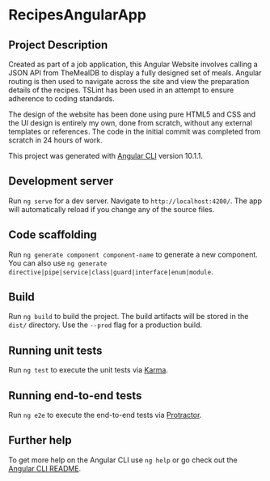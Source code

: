 # RecipesAngularApp

## Project Description

Created as part of a job application, this Angular Website involves calling a JSON API from TheMealDB to display a fully designed set of meals. Angular routing is then used to navigate across the site and view the preparation details of the recipes. TSLint has been used in an attempt to ensure adherence to
coding standards.

The design of the website has been done using pure HTML5 and CSS and the UI design is entirely my own, done from scratch, without any external templates or references. The code in the initial commit was completed from scratch in 24 hours of work. 

This project was generated with [Angular CLI](https://github.com/angular/angular-cli) version 10.1.1.

## Development server

Run `ng serve` for a dev server. Navigate to `http://localhost:4200/`. The app will automatically reload if you change any of the source files.

## Code scaffolding

Run `ng generate component component-name` to generate a new component. You can also use `ng generate directive|pipe|service|class|guard|interface|enum|module`.

## Build

Run `ng build` to build the project. The build artifacts will be stored in the `dist/` directory. Use the `--prod` flag for a production build.

## Running unit tests

Run `ng test` to execute the unit tests via [Karma](https://karma-runner.github.io).

## Running end-to-end tests

Run `ng e2e` to execute the end-to-end tests via [Protractor](http://www.protractortest.org/).

## Further help

To get more help on the Angular CLI use `ng help` or go check out the [Angular CLI README](https://github.com/angular/angular-cli/blob/master/README.md).
